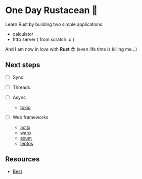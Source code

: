 # One Day Rustacean 🦀

Learn Rust by building two simple applications:

- calculator
- http server ( from scratch :o )

And I am now in love with **Rust** 😍 (even life time is killing me...)

## Next steps

- [ ] Sync

- [ ] Threads

- [ ] Async
    - [tokio](https://tokio.rs)
- [ ] Web frameworks
    - [actix](https://crates.io/crates/actix-web)
    - [warp](https://crates.io/crates/warp)
    - [axum](https://crates.io/crates/axum)
    - [leptos](https://docs.rs/leptos/latest/leptos/)

## Resources

- [Best<book>](https://rust-book.cs.brown.edu)